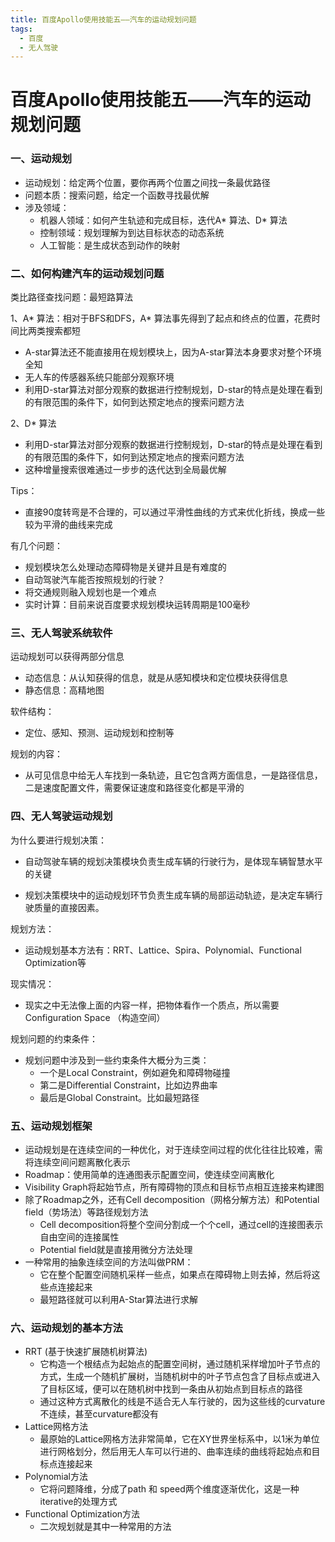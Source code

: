 ```yaml
---
title: 百度Apollo使用技能五——汽车的运动规划问题
tags:
  - 百度
  - 无人驾驶
---
```


# 百度Apollo使用技能五——汽车的运动规划问题

### 一、运动规划

- 运动规划：给定两个位置，要你再两个位置之间找一条最优路径
- 问题本质：搜索问题，给定一个函数寻找最优解
- 涉及领域：
  - 机器人领域：如何产生轨迹和完成目标，迭代A* 算法、D* 算法
  - 控制领域：规划理解为到达目标状态的动态系统
  - 人工智能：是生成状态到动作的映射

### 二、如何构建汽车的运动规划问题

类比路径查找问题：最短路算法

1、A* 算法：相对于BFS和DFS，A* 算法事先得到了起点和终点的位置，花费时间比两类搜索都短

- A-star算法还不能直接用在规划模块上，因为A-star算法本身要求对整个环境全知
- 无人车的传感器系统只能部分观察环境
- 利用D-star算法对部分观察的数据进行控制规划，D-star的特点是处理在看到的有限范围的条件下，如何到达预定地点的搜索问题方法

2、D* 算法

- 利用D-star算法对部分观察的数据进行控制规划，D-star的特点是处理在看到的有限范围的条件下，如何到达预定地点的搜索问题方法
- 这种增量搜索很难通过一步步的迭代达到全局最优解

Tips：

- 直接90度转弯是不合理的，可以通过平滑性曲线的方式来优化折线，换成一些较为平滑的曲线来完成

有几个问题：

- 规划模块怎么处理动态障碍物是关键并且是有难度的
- 自动驾驶汽车能否按照规划的行驶？
- 将交通规则融入规划也是一个难点
- 实时计算：目前来说百度要求规划模块运转周期是100毫秒

### 三、无人驾驶系统软件

运动规划可以获得两部分信息

- 动态信息：从认知获得的信息，就是从感知模块和定位模块获得信息
- 静态信息：高精地图

软件结构：

- 定位、感知、预测、运动规划和控制等

规划的内容：

- 从可见信息中给无人车找到一条轨迹，且它包含两方面信息，一是路径信息，二是速度配置文件，需要保证速度和路径变化都是平滑的

### 四、无人驾驶运动规划

为什么要进行规划决策：

- 自动驾驶车辆的规划决策模块负责生成车辆的行驶行为，是体现车辆智慧水平的关键

- 规划决策模块中的运动规划环节负责生成车辆的局部运动轨迹，是决定车辆行驶质量的直接因素。

规划方法：

- 运动规划基本方法有：RRT、Lattice、Spira、Polynomial、Functional Optimization等

现实情况：

- 现实之中无法像上面的内容一样，把物体看作一个质点，所以需要Configuration Space （构造空间）

规划问题的约束条件：

- 规划问题中涉及到一些约束条件大概分为三类：
  - 一个是Local Constraint，例如避免和障碍物碰撞
  - 第二是Differential Constraint，比如边界曲率
  - 最后是Global Constraint。比如最短路径

### 五、运动规划框架

- 运动规划是在连续空间的一种优化，对于连续空间过程的优化往往比较难，需将连续空间问题离散化表示
- Roadmap：使用简单的连通图表示配置空间，使连续空间离散化
- Visibility Graph将起始节点，所有障碍物的顶点和目标节点相互连接来构建图
- 除了Roadmap之外，还有Cell decomposition（网格分解方法）和Potential field（势场法）等路径规划方法
  - Cell decomposition将整个空间分割成一个个cell，通过cell的连接图表示自由空间的连接属性
  - Potential field就是直接用微分方法处理
- 一种常用的抽象连续空间的方法叫做PRM：
  - 它在整个配置空间随机采样一些点，如果点在障碍物上则去掉，然后将这些点连接起来
  - 最短路径就可以利用A-Star算法进行求解

### 六、运动规划的基本方法

- RRT (基于快速扩展随机树算法)
  - 它构造一个根结点为起始点的配置空间树，通过随机采样增加叶子节点的方式，生成一个随机扩展树，当随机树中的叶子节点包含了目标点或进入了目标区域，便可以在随机树中找到一条由从初始点到目标点的路径
  - 通过这种方式离散化的线是不适合无人车行驶的，因为这些线的curvature不连续，甚至curvature都没有
- Lattice网格方法
  - 最原始的Lattice网格方法非常简单，它在XY世界坐标系中，以1米为单位进行网格划分，然后用无人车可以行进的、曲率连续的曲线将起始点和目标点连接起来
- Polynomial方法
  - 它将问题降维，分成了path 和 speed两个维度逐渐优化，这是一种iterative的处理方式
- Functional Optimization方法
  - 二次规划就是其中一种常用的方法